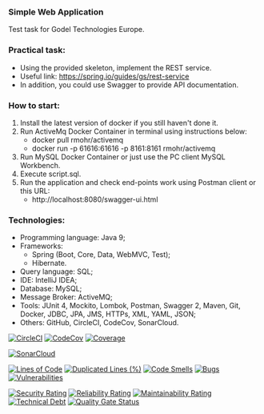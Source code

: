 ### Simple Web Application
Test task for Godel Technologies Europe.



### Practical task:
- Using the provided skeleton, implement the REST service.
- Useful link: https://spring.io/guides/gs/rest-service
- In addition, you could use Swagger to provide API documentation.
  
  
  
### How to start:
1. Install the latest version of docker if you still haven't done it.
2. Run ActiveMq Docker Container in terminal using instructions below:
   - docker pull rmohr/activemq
   - docker run -p 61616:61616 -p 8161:8161 rmohr/activemq
3. Run MySQL Docker Container or just use the PC client MySQL Workbench.
4. Execute script.sql.
5. Run the application and check end-points work using Postman client or this URL:
   - http://localhost:8080/swagger-ui.html
  
  
  
### Technologies:
- Programming language: Java 9;
- Frameworks:
  - Spring (Boot, Core, Data, WebMVC, Test);
  - Hibernate.
- Query language: SQL;
- IDE: IntelliJ IDEA;
- Database: MySQL;
- Message Broker: ActiveMQ;
- Tools: JUnit 4, Mockito, Lombok, Postman, Swagger 2, Maven, Git, Docker, JDBC, JPA, JMS, HTTPs, XML, YAML, JSON;
- Others: GitHub, CircleCI, CodeCov, SonarCloud.

[![CircleCI](https://circleci.com/gh/Crazy-pro/simple-web-app.svg?style=svg)](https://app.circleci.com/gh/Crazy-pro/simple-web-app)
[![CodeCov](https://codecov.io/gh/Crazy-pro/simple-web-app/branch/master/graph/badge.svg)](https://codecov.io/gh/Crazy-pro/simple-web-app)
[![Coverage](https://sonarcloud.io/api/project_badges/measure?project=Crazy-pro_simple-web-app&metric=coverage)](https://sonarcloud.io/summary/new_code?id=Crazy-pro_simple-web-app)

[![SonarCloud](https://sonarcloud.io/images/project_badges/sonarcloud-black.svg)](https://sonarcloud.io/summary/new_code?id=Crazy-pro_simple-web-app)

[![Lines of Code](https://sonarcloud.io/api/project_badges/measure?project=Crazy-pro_simple-web-app&metric=ncloc)](https://sonarcloud.io/summary/new_code?id=Crazy-pro_simple-web-app)
[![Duplicated Lines (%)](https://sonarcloud.io/api/project_badges/measure?project=Crazy-pro_simple-web-app&metric=duplicated_lines_density)](https://sonarcloud.io/summary/new_code?id=Crazy-pro_simple-web-app)
[![Code Smells](https://sonarcloud.io/api/project_badges/measure?project=Crazy-pro_simple-web-app&metric=code_smells)](https://sonarcloud.io/summary/new_code?id=Crazy-pro_simple-web-app)
[![Bugs](https://sonarcloud.io/api/project_badges/measure?project=Crazy-pro_simple-web-app&metric=bugs)](https://sonarcloud.io/summary/new_code?id=Crazy-pro_simple-web-app)
[![Vulnerabilities](https://sonarcloud.io/api/project_badges/measure?project=Crazy-pro_simple-web-app&metric=vulnerabilities)](https://sonarcloud.io/summary/new_code?id=Crazy-pro_simple-web-app)

[![Security Rating](https://sonarcloud.io/api/project_badges/measure?project=Crazy-pro_simple-web-app&metric=security_rating)](https://sonarcloud.io/summary/new_code?id=Crazy-pro_simple-web-app)
[![Reliability Rating](https://sonarcloud.io/api/project_badges/measure?project=Crazy-pro_simple-web-app&metric=reliability_rating)](https://sonarcloud.io/summary/new_code?id=Crazy-pro_simple-web-app)
[![Maintainability Rating](https://sonarcloud.io/api/project_badges/measure?project=Crazy-pro_simple-web-app&metric=sqale_rating)](https://sonarcloud.io/summary/new_code?id=Crazy-pro_simple-web-app)
[![Technical Debt](https://sonarcloud.io/api/project_badges/measure?project=Crazy-pro_simple-web-app&metric=sqale_index)](https://sonarcloud.io/summary/new_code?id=Crazy-pro_simple-web-app)
[![Quality Gate Status](https://sonarcloud.io/api/project_badges/measure?project=Crazy-pro_simple-web-app&metric=alert_status)](https://sonarcloud.io/summary/new_code?id=Crazy-pro_simple-web-app)
